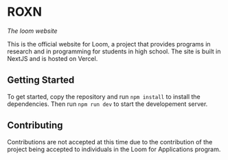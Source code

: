 # ROXN
*The loom website*

This is the official website for Loom, a project that provides programs in research and in programming for students in high school. The site is built in NextJS and is hosted on Vercel.

## Getting Started

To get started, copy the repository and run ``npm install`` to install the dependencies. Then run ``npm run dev`` to start the developement server.

## Contributing

Contributions are not accepted at this time due to the contribution of the project being accepted to individuals in the Loom for Applications program.